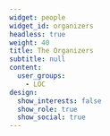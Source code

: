 ```yaml
---
widget: people
widget_id: organizers
headless: true
weight: 40
title: The Organizers
subtitle: null
content:
  user_groups:
    - LOC
design:
  show_interests: false
  show_role: true
  show_social: true
---
```

